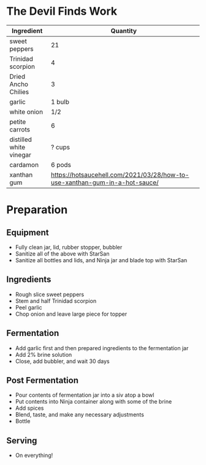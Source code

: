 # The Devil Finds Work

| Ingredient              | Quantity                                                                   |
| ----------------------- | -------------------------------------------------------------------------- |
| sweet peppers           | 21                                                                         |
| Trinidad scorpion       | 4                                                                          |
| Dried Ancho Chilies     | 3                                                                          |
| garlic                  | 1 bulb                                                                     |
| white onion             | 1/2                                                                        |
| petite carrots          | 6                                                                          |
| distilled white vinegar | ? cups                                                                     |
| cardamon                | 6 pods                                                                     |
| xanthan gum             | https://hotsaucehell.com/2021/03/28/how-to-use-xanthan-gum-in-a-hot-sauce/ |

# Preparation

## Equipment

* Fully clean jar, lid, rubber stopper, bubbler
* Sanitize all of the above with StarSan
* Sanitize all bottles and lids, and Ninja jar and blade top with StarSan

## Ingredients

* Rough slice sweet peppers
* Stem and half Trinidad scorpion
* Peel garlic
* Chop onion and leave large piece for topper

## Fermentation

* Add garlic first and then prepared ingredients to the fermentation jar
* Add 2% brine solution
* Close, add bubbler, and wait 30 days

## Post Fermentation

* Pour contents of fermentation jar into a siv atop a bowl
* Put contents into Ninja container along with some of the brine
* Add spices
* Blend, taste, and make any necessary adjustments
* Bottle

## Serving

* On everything!
